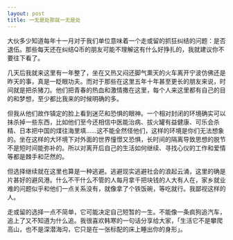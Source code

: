 ```yaml
---
layout: post
title: 一无是处那就一无是处
---
```



大伙多少知道每年十一月对于我们单位意味着一个走或留的抓狂纠结的问题：是否退伍。那些每天还在纠结Q币的朋友可能不理解这有什么好挣扎的，我就建议你不要往下看了。

几天后我就来这里有一年整了，坐在又热又闷还脚气熏天的火车离开宁波仿佛还是昨天的事，真是一眨眼功夫。而对于那些在这里五年十年甚至更长的朋友来说，时间就是把杀猪刀。他们把青春的热血和激情撒在这里，每个人来这里都有自己的目的和梦想，至少都比我来的时候明确的多。

但我从他们故作镇定的脸上看到迷茫和恐惧的眼神。一个相对封闭的环境确实可以抹杀掉一些东西，比如他们至今还相信中医能治病、拔火罐有益健康、可乐会杀精、日本把中国的煤往海里填……这不能全然怪他们，这样的环境是你们无法想象的。坐在这样的大环境下对外面的世界憧憬又恐惧，长时间的隔离导致思想的脱节不是短时间能弥补的。所以对离开后自己的生活如何继续、寻找心仪的工作和爱情等都是棘手和茫然的。

但选择继续就在这里也算是一种逃避。逃避现实逃避社会的浪起云涌，这里的确是片甚好的避风港。什么不干什么不管的人每月拿千把块钱的人大有人在，家乡就业难的问题似乎和他们一点关系没有，就像拿了个铁饭碗，等吃就行。我鄙视这样的人。

走或留的选择一点不简单，它可能决定自己短暂的一生。不能像一条疯狗追汽车，追上了又不知道为什么追。我很喜欢韩寒的一句话分享给大家，「生活它不是攀爬高山，也不是深潜海沟，它只是在一张标配的床上睡出你的身形」。